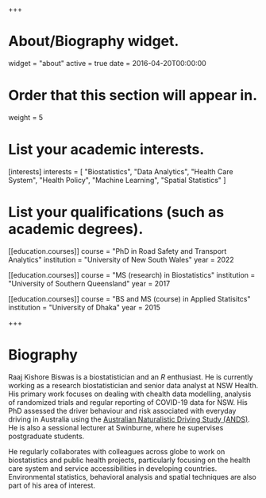 +++
# About/Biography widget.
widget = "about"
active = true
date = 2016-04-20T00:00:00

# Order that this section will appear in.
weight = 5

# List your academic interests.
[interests]
  interests = [
    "Biostatistics",
    "Data Analytics",
    "Health Care System",
    "Health Policy",
    "Machine Learning",
    "Spatial Statistics"
  ]

# List your qualifications (such as academic degrees).
[[education.courses]]
  course = "PhD in Road Safety and Transport Analytics"
  institution = "University of New South Wales"
  year = 2022

[[education.courses]]
  course = "MS (research) in Biostatistics"
  institution = "University of Southern Queensland"
  year = 2017

[[education.courses]]
  course = "BS and MS (course) in Applied Statisitcs"
  institution = "University of Dhaka"
  year = 2015
 
+++

# Biography

Raaj Kishore Biswas is a biostatistician and an _R_ enthusiast. He is currently working as a research biostatistician and senior data analyst at NSW Health. His primary work focuses on dealing with chealth data modelling, analysis of randomized trials and regular reporting of COVID-19 data for NSW. His PhD assessed the driver behaviour and risk associated with everyday driving in Australia using the <a href="http://www.ands.unsw.edu.au/"> Australian Naturalistic Driving Study (ANDS)</a>. He is also a sessional lecturer at Swinburne, where he supervises postgraduate students.


He regularly collaborates with colleagues across globe to work on biostatistics and public health projects, particularly focusing on the health care system and service accessibilities in developing countries. Environmental statistics, behavioral analysis and spatial techniques are also part of his area of interest.

